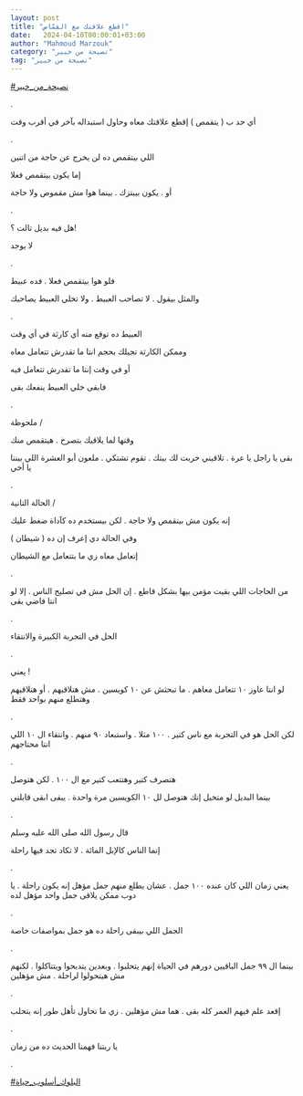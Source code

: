 ```yaml
---
layout: post
title: "اقطع علاقتك مع القمّاص"
date:   2024-04-10T00:00:01+03:00
author: "Mahmoud Marzouk"
category: "نصيحة من خبير"
tag: "نصيحة من خبير"
---
```



[<u>\#نصيحة\_من\_خبير</u>](https://www.facebook.com/hashtag/%D9%86%D8%B5%D9%8A%D8%AD%D8%A9_%D9%85%D9%86_%D8%AE%D8%A8%D9%8A%D8%B1?__eep__=6&__cft__%5b0%5d=AZXkT7LxpJkIDdbQ2bCp0Q8Zyu-svv6juTzoLyC0ARx-GTh6T0y1WyF-siwWxn0Wyh3NkMt7TrV3DZ_vedM56rhNvGqN8Lnj2FACi7vb6gcTXqMFgNqqbGMW07KeQ-ayO_z_afo0MCC9Fa2DwuWDTesxPyz4_yMzijVxmd_TKLZVMcuA-rdEOlVfkNmlBveX5OE&__tn__=*NK-R)

.

أي حد ب ( يتقمص ) إقطع علاقتك معاه وحاول استبداله بآخر
في أقرب وقت

.

اللي بيتقمص ده لن يخرج عن حاجة من اتنين

إما يكون بيتقمص فعلا

أو . يكون بيبتزك . بينما هوا مش مقموص ولا حاجة

.

هل فيه بديل تالت ؟!

لا يوجد

.

فلو هوا بيتقمص فعلا . فده عبيط

والمثل بيقول . لا تصاحب العبيط . ولا تخلي العبيط
يصاحبك

.

العبيط ده توقع منه أي كارثة في أي وقت

وممكن الكارثة تجيلك بحجم انتا ما تقدرش تتعامل
معاه

أو في وقت إنتا ما تقدرش تتعامل فيه

فابقى خلي العبيط ينفعك بقى

.

ملحوظة /

وقتها لما يلاقيك بتصرخ . هيتقمص منك

بقى يا راجل يا عرة . تلاقيني خربت لك بيتك . تقوم تشتكي .
ملعون أبو العشرة اللي بيننا يا أخي

.

الحالة التانية /

إنه يكون مش بيتقمص ولا حاجة . لكن بيستخدم ده كآداة ضغط
عليك

وفي الحالة دي إعرف إن ده ( شيطان )

إتعامل معاه زي ما بتتعامل مع الشيطان

.

من الحاجات اللي بقيت مؤمن بيها بشكل قاطع . إن الحل مش في
تصليح الناس . إلا لو انتا فاضي بقى

.

الحل في التجربة الكبيرة والانتقاء

.

يعني !

لو انتا عاوز ١٠ تتعامل معاهم . ما تبحثش عن ١٠ كويسين .
مش هتلاقيهم . أو هتلاقيهم وهتطلع منهم بواحد فقط

.

لكن الحل هو في التجربة مع ناس كتير . ١٠٠ مثلا . واستبعاد
٩٠ منهم . وانتقاء ال ١٠ اللي انتا محتاجهم

.

هتصرف كتير وهتتعب كتير مع ال ١٠٠ . لكن هتوصل

بينما البديل لو متخيل إنك هتوصل لل ١٠ الكويسين مرة واحدة
. يبقى ابقى قابلني

.

قال رسول الله صلى الله عليه وسلم

إنما الناس كالإبل المائة . لا تكاد تجد فيها راحلة

.

يعني زمان اللي كان عنده ١٠٠ جمل . عشان يطلع منهم جمل
مؤهل إنه يكون راحلة . يا دوب ممكن يلاقى جمل واحد مؤهل لده

.

الجمل اللي بيبقى راحلة ده هو جمل بمواصفات خاصة

.

بينما ال ٩٩ جمل الباقيين دورهم في الحياة إنهم يتحلبوا .
وبعدين يتدبحوا ويتتاكلوا . لكنهم مش هيتحولوا لراحلة . مش مؤهلين

.

إقعد علم فيهم العمر كله بقى . هما مش مؤهلين . زي ما
تحاول تأهل طور إنه يتحلب

.

يا ريتنا فهمنا الحديث ده من زمان

.

[<u>\#البلوك\_أسلوب\_حياة</u>](https://www.facebook.com/hashtag/%D8%A7%D9%84%D8%A8%D9%84%D9%88%D9%83_%D8%A3%D8%B3%D9%84%D9%88%D8%A8_%D8%AD%D9%8A%D8%A7%D8%A9?__eep__=6&__cft__%5b0%5d=AZXkT7LxpJkIDdbQ2bCp0Q8Zyu-svv6juTzoLyC0ARx-GTh6T0y1WyF-siwWxn0Wyh3NkMt7TrV3DZ_vedM56rhNvGqN8Lnj2FACi7vb6gcTXqMFgNqqbGMW07KeQ-ayO_z_afo0MCC9Fa2DwuWDTesxPyz4_yMzijVxmd_TKLZVMcuA-rdEOlVfkNmlBveX5OE&__tn__=*NK-R)
